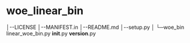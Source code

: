 # woe_linear_bin
│--LICENSE
│--MANIFEST.in
│--README.md
│--setup.py
│
└─woe_bin
        linear_woe_bin.py
        __init__.py
        __version__.py
